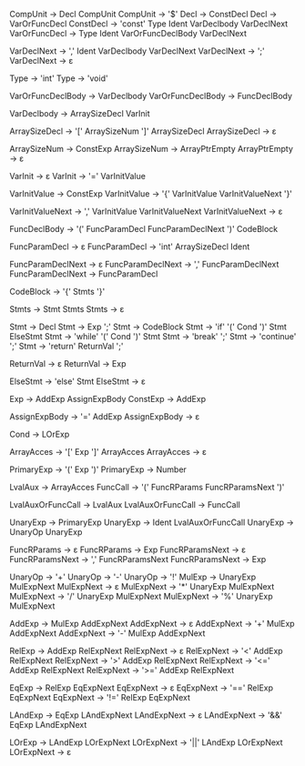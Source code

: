 CompUnit -> Decl CompUnit
CompUnit -> '$'
Decl -> ConstDecl
Decl -> VarOrFuncDecl
ConstDecl -> 'const' Type Ident VarDeclbody VarDeclNext
VarOrFuncDecl -> Type Ident VarOrFuncDeclBody VarDeclNext

VarDeclNext -> ',' Ident VarDeclbody VarDeclNext
VarDeclNext -> ';'
VarDeclNext -> ε

Type -> 'int'
Type -> 'void'

VarOrFuncDeclBody -> VarDeclbody
VarOrFuncDeclBody -> FuncDeclBody

VarDeclbody -> ArraySizeDecl VarInit

ArraySizeDecl -> '[' ArraySizeNum ']' ArraySizeDecl
ArraySizeDecl -> ε

ArraySizeNum -> ConstExp
ArraySizeNum -> ArrayPtrEmpty
ArrayPtrEmpty -> ε

VarInit -> ε
VarInit -> '=' VarInitValue 

VarInitValue -> ConstExp
VarInitValue -> '{' VarInitValue VarInitValueNext '}'

VarInitValueNext -> ',' VarInitValue VarInitValueNext
VarInitValueNext -> ε

FuncDeclBody -> '(' FuncParamDecl FuncParamDeclNext ')' CodeBlock

FuncParamDecl -> ε
FuncParamDecl -> 'int' ArraySizeDecl Ident

FuncParamDeclNext -> ε
FuncParamDeclNext -> ',' FuncParamDeclNext
FuncParamDeclNext -> FuncParamDecl

CodeBlock -> '{' Stmts '}'

Stmts -> Stmt Stmts
Stmts -> ε

Stmt -> Decl
Stmt -> Exp ';'
Stmt -> CodeBlock 
Stmt -> 'if' '(' Cond ')' Stmt ElseStmt 
Stmt -> 'while' '(' Cond ')' Stmt
Stmt -> 'break' ';'
Stmt -> 'continue' ';'
Stmt -> 'return' ReturnVal ';'

ReturnVal -> ε
ReturnVal -> Exp

ElseStmt -> 'else' Stmt
ElseStmt -> ε




Exp -> AddExp AssignExpBody
ConstExp -> AddExp

AssignExpBody -> '=' AddExp
AssignExpBody -> ε

Cond -> LOrExp

ArrayAcces -> '[' Exp ']' ArrayAcces
ArrayAcces -> ε

PrimaryExp -> '(' Exp ')' 
PrimaryExp -> Number

LvalAux -> ArrayAcces
FuncCall -> '(' FuncRParams FuncRParamsNext ')' 

LvalAuxOrFuncCall -> LvalAux
LvalAuxOrFuncCall -> FuncCall

UnaryExp -> PrimaryExp 
UnaryExp -> Ident LvalAuxOrFuncCall
UnaryExp -> UnaryOp UnaryExp

FuncRParams -> ε
FuncRParams -> Exp
FuncRParamsNext -> ε
FuncRParamsNext -> ',' FuncRParamsNext
FuncRParamsNext -> Exp

UnaryOp -> '+'
UnaryOp -> '-'
UnaryOp -> '!'
MulExp -> UnaryExp MulExpNext
MulExpNext -> ε
MulExpNext -> '*' UnaryExp MulExpNext
MulExpNext -> '/' UnaryExp MulExpNext
MulExpNext -> '%' UnaryExp MulExpNext

AddExp -> MulExp AddExpNext
AddExpNext -> ε
AddExpNext -> '+' MulExp AddExpNext
AddExpNext -> '-' MulExp AddExpNext

RelExp -> AddExp RelExpNext
RelExpNext -> ε
RelExpNext -> '<' AddExp RelExpNext
RelExpNext -> '>' AddExp RelExpNext
RelExpNext -> '<=' AddExp RelExpNext
RelExpNext -> '>=' AddExp RelExpNext

EqExp -> RelExp EqExpNext
EqExpNext -> ε
EqExpNext -> '==' RelExp EqExpNext
EqExpNext -> '!=' RelExp EqExpNext

LAndExp -> EqExp LAndExpNext
LAndExpNext -> ε
LAndExpNext -> '&&' EqExp LAndExpNext

LOrExp -> LAndExp LOrExpNext
LOrExpNext -> '||' LAndExp LOrExpNext
LOrExpNext -> ε

